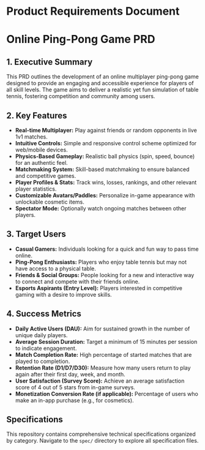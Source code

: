 # Product Requirements Document

# Online Ping-Pong Game PRD

## 1. Executive Summary

This PRD outlines the development of an online multiplayer ping-pong game designed to provide an engaging and accessible experience for players of all skill levels. The game aims to deliver a realistic yet fun simulation of table tennis, fostering competition and community among users.

## 2. Key Features

*   **Real-time Multiplayer:** Play against friends or random opponents in live 1v1 matches.
*   **Intuitive Controls:** Simple and responsive control scheme optimized for web/mobile devices.
*   **Physics-Based Gameplay:** Realistic ball physics (spin, speed, bounce) for an authentic feel.
*   **Matchmaking System:** Skill-based matchmaking to ensure balanced and competitive games.
*   **Player Profiles & Stats:** Track wins, losses, rankings, and other relevant player statistics.
*   **Customizable Avatars/Paddles:** Personalize in-game appearance with unlockable cosmetic items.
*   **Spectator Mode:** Optionally watch ongoing matches between other players.

## 3. Target Users

*   **Casual Gamers:** Individuals looking for a quick and fun way to pass time online.
*   **Ping-Pong Enthusiasts:** Players who enjoy table tennis but may not have access to a physical table.
*   **Friends & Social Groups:** People looking for a new and interactive way to connect and compete with their friends online.
*   **Esports Aspirants (Entry Level):** Players interested in competitive gaming with a desire to improve skills.

## 4. Success Metrics

*   **Daily Active Users (DAU):** Aim for sustained growth in the number of unique daily players.
*   **Average Session Duration:** Target a minimum of 15 minutes per session to indicate engagement.
*   **Match Completion Rate:** High percentage of started matches that are played to completion.
*   **Retention Rate (D1/D7/D30):** Measure how many users return to play again after their first day, week, and month.
*   **User Satisfaction (Survey Score):** Achieve an average satisfaction score of 4 out of 5 stars from in-game surveys.
*   **Monetization Conversion Rate (if applicable):** Percentage of users who make an in-app purchase (e.g., for cosmetics).

## Specifications

This repository contains comprehensive technical specifications organized by category. Navigate to the `spec/` directory to explore all specification files.